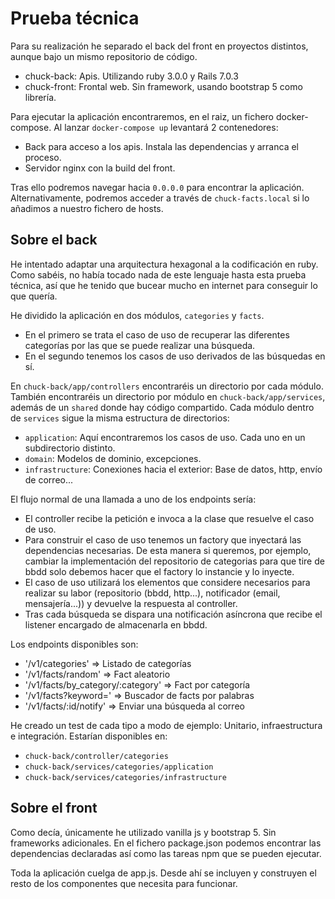 # Prueba técnica

Para su realización he separado el back del front en proyectos distintos, aunque bajo un mismo repositorio de código. 

- chuck-back: Apis. Utilizando ruby 3.0.0 y Rails 7.0.3
- chuck-front: Frontal web. Sin framework, usando bootstrap 5 como librería.

Para ejecutar la aplicación encontraremos, en el raiz, un fichero docker-compose. Al lanzar `docker-compose up` levantará 2 contenedores:
- Back para acceso a los apis. Instala las dependencias y arranca el proceso.
- Servidor nginx con la build del front.

Tras ello podremos navegar hacia `0.0.0.0` para encontrar la aplicación. Alternativamente, podremos acceder a través de `chuck-facts.local` si lo añadimos a nuestro fichero de hosts.



## Sobre el back

He intentado adaptar una arquitectura hexagonal a la codificación en ruby. Como sabéis, no había tocado nada de este lenguaje hasta esta prueba técnica, así que he tenido que bucear mucho en internet para conseguir lo que quería.

He dividido la aplicación en dos módulos, `categories` y `facts`. 
- En el primero se trata el caso de uso de recuperar las diferentes categorías por las que se puede realizar una búsqueda.
- En el segundo tenemos los casos de uso derivados de las búsquedas en sí.

En `chuck-back/app/controllers` encontraréis un directorio por cada módulo. También encontraréis un directorio por módulo en `chuck-back/app/services`, además de un `shared` donde hay código compartido. 
Cada módulo dentro de `services` sigue la misma estructura de directorios: 
- `application`: Aquí encontraremos los casos de uso. Cada uno en un subdirectorio distinto.
- `domain`: Modelos de dominio, excepciones.
- `infrastructure`: Conexiones hacia el exterior: Base de datos, http, envío de correo...

El flujo normal de una llamada a uno de los endpoints sería: 
- El controller recibe la petición e invoca a la clase que resuelve el caso de uso.
- Para construir el caso de uso tenemos un factory que inyectará las dependencias necesarias. De esta manera si queremos, por ejemplo, cambiar la implementación del repositorio de categorias para que tire de bbdd solo debemos hacer que el factory lo instancie y lo inyecte.
- El caso de uso utilizará los elementos que considere necesarios para realizar su labor (repositorio (bbdd, http...), notificador (email, mensajería...)) y devuelve la respuesta al controller.
- Tras cada búsqueda se dispara una notificación asíncrona que recibe el listener encargado de almacenarla en bbdd.

Los endpoints disponibles son:
- '/v1/categories' => Listado de categorías
- '/v1/facts/random' => Fact aleatorio
- '/v1/facts/by_category/:category' => Fact por categoría
- '/v1/facts?keyword=' => Buscador de facts por palabras
- '/v1/facts/:id/notify' => Enviar una búsqueda al correo

He creado un test de cada tipo a modo de ejemplo: Unitario, infraestructura e integración. Estarían disponibles en:
- `chuck-back/controller/categories`
- `chuck-back/services/categories/application`
- `chuck-back/services/categories/infrastructure`

## Sobre el front

Como decía, únicamente he utilizado vanilla js y bootstrap 5. Sin frameworks adicionales.
En el fichero package.json podemos encontrar las dependencias declaradas así como las tareas npm que se pueden ejecutar.

Toda la aplicación cuelga de app.js. Desde ahí se incluyen y construyen el resto de los componentes que necesita para funcionar.
